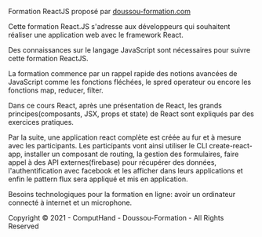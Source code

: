 Formation ReactJS proposé par [doussou-formation.com](https://www.doussou-formation.com/formation/react-js/)

Cette formation React.JS s'adresse aux développeurs qui souhaitent réaliser une application web avec le framework React.

Des connaissances sur le langage JavaScript sont nécessaires pour suivre cette formation ReactJS.

La formation commence par un rappel rapide des notions avancées de JavaScript comme les fonctions fléchées, le spred operateur ou encore les fonctions map, reducer, filter.

Dans ce cours React, après une présentation de React, les grands principes(composants, JSX, props et state) de React sont expliqués par des exercices pratiques.

Par la suite, une application react complète est créée au fur et à mesure avec les participants. Les participants vont ainsi utiliser le CLI create-react-app, installer un composant de routing, la gestion des formulaires, faire appel à des API externes(firebase) pour récupérer des données, l'authentification avec facebook et les afficher dans leurs applications et enfin le pattern flux sera appliqué et mis en application.

Besoins technologiques pour la formation en ligne: avoir un ordinateur connecté à internet et un microphone.

Copyright © 2021 - ComputHand - Doussou-Formation - All Rights Reserved
